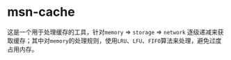 # msn-cache

这是一个用于处理缓存的工具，针对`memory` => `storage` => `network` 逐级递减来获取缓存；其中对`memory`的处理规则，使用`LRU`、`LFU`、`FIFO`算法来处理，避免过度占用内存。
